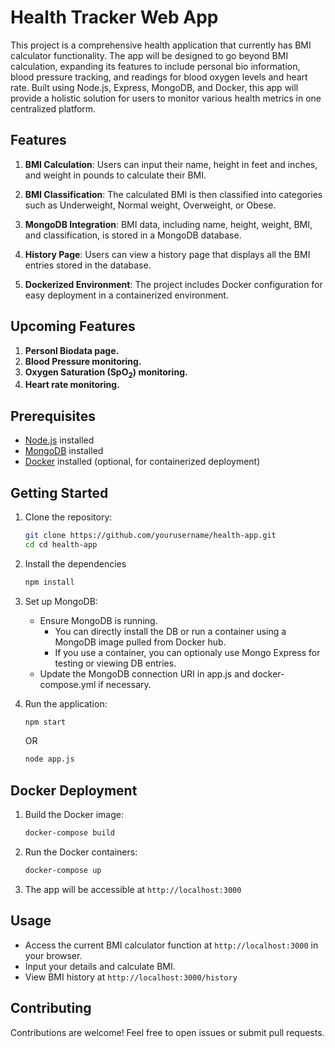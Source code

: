 # Health Tracker Web App

This project is a comprehensive health application that currently has BMI calculator functionality. The app will be designed to go beyond BMI calculation, expanding its features to include personal bio information, blood pressure tracking, and readings for blood oxygen levels and heart rate. Built using Node.js, Express, MongoDB, and Docker, this app will provide a holistic solution for users to monitor various health metrics in one centralized platform.  

## Features

1. **BMI Calculation**: Users can input their name, height in feet and inches, and weight in pounds to calculate their BMI.

2. **BMI Classification**: The calculated BMI is then classified into categories such as Underweight, Normal weight, Overweight, or Obese.

3. **MongoDB Integration**: BMI data, including name, height, weight, BMI, and classification, is stored in a MongoDB database.

4. **History Page**: Users can view a history page that displays all the BMI entries stored in the database.

5. **Dockerized Environment**: The project includes Docker configuration for easy deployment in a containerized environment.

## Upcoming Features

1. **Personl Biodata page.**
2. **Blood Pressure monitoring.**
3. **Oxygen Saturation (SpO<sub>2</sub>) monitoring.**
4. **Heart rate monitoring.**  

## Prerequisites

- [Node.js](https://nodejs.org/) installed
- [MongoDB](https://www.mongodb.com/) installed
- [Docker](https://www.docker.com/) installed (optional, for containerized deployment)

## Getting Started

1. Clone the repository:

   ```bash
   git clone https://github.com/yourusername/health-app.git
   cd cd health-app
   ```

2. Install the dependencies

   ```bash
   npm install
   ```
3. Set up MongoDB:

    - Ensure MongoDB is running.
         - You can directly install the DB or run a container using a MongoDB image pulled from Docker hub.
         - If you use a container, you can optionaly use Mongo Express for testing or viewing DB entries.  
    - Update the MongoDB connection URI in app.js and docker-compose.yml if necessary.

4. Run the application:
   
   ```bash
   npm start
   ```
   OR

   ```bash
   node app.js
   ```

## Docker Deployment

1. Build the Docker image:
   
    ```bash
   docker-compose build
   ```

2. Run the Docker containers:

    ```bash
   docker-compose up
   ```

3. The app will be accessible at ```http://localhost:3000```

## Usage

  - Access the current BMI calculator function at ```http://localhost:3000``` in your browser.
  - Input your details and calculate BMI.
  - View BMI history at ```http://localhost:3000/history```

## Contributing

Contributions are welcome! Feel free to open issues or submit pull requests.

    
